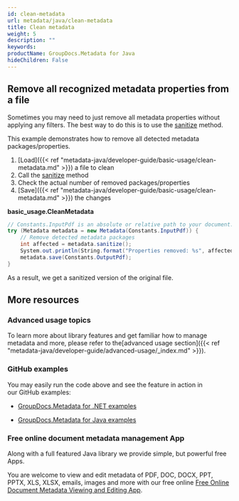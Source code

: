 ```yaml
---
id: clean-metadata
url: metadata/java/clean-metadata
title: Clean metadata
weight: 5
description: ""
keywords: 
productName: GroupDocs.Metadata for Java
hideChildren: False
---
```

## Remove all recognized metadata properties from a file

Sometimes you may need to just remove all metadata properties without applying any filters. The best way to do this is to use the [sanitize](https://apireference.groupdocs.com/metadata/java/com.groupdocs.metadata/Metadata#sanitize()) method.

This example demonstrates how to remove all detected metadata packages/properties.

1.  [Load]({{< ref "metadata-java/developer-guide/basic-usage/clean-metadata.md" >}}) a file to clean
2.  Call the [sanitize](https://apireference.groupdocs.com/metadata/java/com.groupdocs.metadata/Metadata#sanitize()) method
3.  Check the actual number of removed packages/properties
4.  [Save]({{< ref "metadata-java/developer-guide/basic-usage/clean-metadata.md" >}}) the changes

**basic\_usage.CleanMetadata**

```csharp
// Constants.InputPdf is an absolute or relative path to your document. Ex: @"C:\Docs\source.pdf"
try (Metadata metadata = new Metadata(Constants.InputPdf)) {
	// Remove detected metadata packages
	int affected = metadata.sanitize();
	System.out.println(String.format("Properties removed: %s", affected));
	metadata.save(Constants.OutputPdf);
}
```

As a result, we get a sanitized version of the original file.

## More resources

### Advanced usage topics

To learn more about library features and get familiar how to manage metadata and more, please refer to the[advanced usage section]({{< ref "metadata-java/developer-guide/advanced-usage/_index.md" >}}).

### GitHub examples

You may easily run the code above and see the feature in action in our GitHub examples:

*   [GroupDocs.Metadata for .NET examples](https://github.com/groupdocs-metadata/GroupDocs.Metadata-for-.NET)
    
*   [GroupDocs.Metadata for Java examples](https://github.com/groupdocs-metadata/GroupDocs.Metadata-for-Java)
    

### Free online document metadata management App

Along with a full featured Java library we provide simple, but powerful free Apps.

You are welcome to view and edit metadata of PDF, DOC, DOCX, PPT, PPTX, XLS, XLSX, emails, images and more with our free online [Free Online Document Metadata Viewing and Editing App](https://products.groupdocs.app/metadata).
